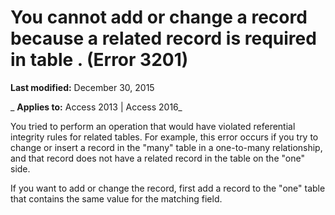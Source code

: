 
# You cannot add or change a record because a related record is required in table <name>. (Error 3201)

 **Last modified:** December 30, 2015

 _ **Applies to:** Access 2013 | Access 2016_

You tried to perform an operation that would have violated referential integrity rules for related tables. For example, this error occurs if you try to change or insert a record in the "many" table in a one-to-many relationship, and that record does not have a related record in the table on the "one" side.

If you want to add or change the record, first add a record to the "one" table that contains the same value for the matching field.
